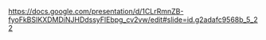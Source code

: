 https://docs.google.com/presentation/d/1CLrRmnZB-fyoFkBSIKXDMDiNJHDdssyFlEbpg_cv2vw/edit#slide=id.g2adafc9568b_5_22
